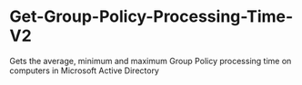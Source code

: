 # Get-Group-Policy-Processing-Time-V2
Gets the average, minimum and maximum Group Policy processing time on computers in Microsoft Active Directory

